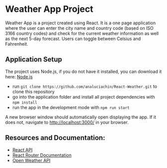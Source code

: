 # Weather App Project

Weather App is a project created using React. It is a one page application where the user can enter the city name and country code (based on ISO 3166 country codes) and check for the current weather information as well as the next 5-day forecast. Users can toggle between Celsius and 
Fahrenheit.


## Application Setup

The project uses Node.js, if you do not have it installed, you can download it here: [Node.js](https://nodejs.org/en/)

* run `git clone https://github.com/analuciachin/React-Weather.git` to clone this repository
* go into the application folder and install all project dependencies with `npm install`
* run the app in the development mode with `npm run start`

A new browser window should automatically open displaying the app. If it does not, navigate to [http://localhost:3000/](http://localhost:3000/) in your browser.


## Resources and Documentation:
* [React API](https://facebook.github.io/react/docs/react-api.html)
* [React Router Documentation](http://knowbody.github.io/react-router-docs/)
* [Open Weather API](https://openweathermap.org/api)